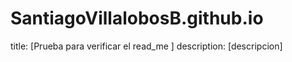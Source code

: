# SantiagoVillalobosB.github.io
title: [Prueba para verificar el read_me ]
description: [descripcion]
